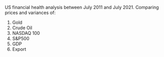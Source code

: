 US financial health analysis between July 2011 and July 2021. 
Comparing prices and variances of:
1) Gold
2) Crude Oil
3) NASDAQ 100
4) S&P500
5) GDP
6) Export
